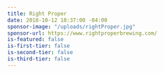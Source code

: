 ```yaml
---
title: Right Proper
date: 2018-10-12 18:37:00 -04:00
sponsor-image: "/uploads/rightProper.jpg"
sponsor-url: https://www.rightproperbrewing.com/
is-featured: false
is-first-tier: false
is-second-tier: false
is-third-tier: false
---
```


